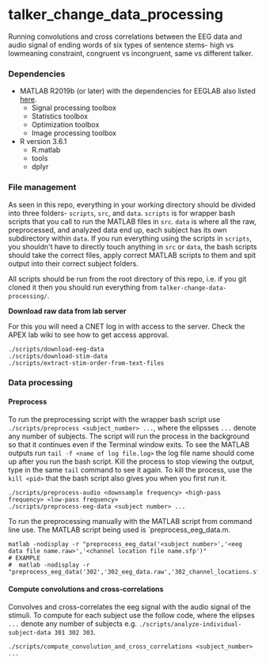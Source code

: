 # talker_change_data_processing

Running convolutions and cross correlations between the EEG data and audio signal of ending words of six types of sentence stems- high vs lowmeaning constraint, congruent vs incongruent, same vs different talker.

### Dependencies

* MATLAB R2019b (or later) with the dependencies for EEGLAB also listed [here](https://sccn.ucsd.edu/eeglab/ressources.php).
    * Signal processing toolbox
    * Statistics toolbox
    * Optimization toolbox
    * Image processing toolbox
* R version 3.6.1
    * R.matlab
    * tools
    * dplyr

### File management

As seen in this repo, everything in your working directory should be divided into three folders- `scripts`, `src`, and `data`. `scripts` is for wrapper bash scripts that you call to run the MATLAB files in `src`. `data` is where all the raw, preprocessed, and analyzed data end up, each subject has its own subdirectory within `data`. If you run everything using the scripts in `scripts`, you shouldn't have to directly touch anything in `src` or `data`, the bash scripts should take the correct files, apply correct MATLAB scripts to them and spit output into their correct subject folders.

All scripts should be run from the root directory of this repo, i.e. if you git cloned it then you should run everything from `talker-change-data-processing/`.

**Download raw data from lab server**

For this you will need a CNET log in with access to the server. Check the APEX lab wiki to see how to get access approval. 

```
./scripts/download-eeg-data
./scripts/download-stim-data
./scripts/extract-stim-order-from-text-files
```

### Data processing

#### Preprocess

To run the preprocessing script with the wrapper bash script use `./scripts/preprocess <subject_number> ...`, where the elipsses `...` denote any number of subjects. The script will run the process in the background so that it continues even if the Terminal window exits. To see the MATLAB outputs run `tail -f <name of log file.log>` the log file name should come up after you run the bash script. Kill the process to stop viewing the output, type in the same `tail` command to see it again. To kill the process, use the `kill <pid>` that the bash script also gives you when you first run it.

```
./scripts/preprocess-audio <downsample frequency> <high-pass frequency> <low-pass frequency>
./scripts/preprocess-eeg-data <subject number> ...
```

To run the preprocessing manually with the MATLAB script from command line use. The MATLAB script being used is `preprocess_eeg_data.m.

```
matlab -nodisplay -r "preprocess_eeg_data('<subject number>','<eeg data file name.raw>','<channel location file name.sfp')"
# EXAMPLE
#  matlab -nodisplay -r "preprocess_eeg_data('302','302_eeg_data.raw','302_channel_locations.sfp')"
```

#### Compute convolutions and cross-correlations

Convolves and cross-correlates the eeg signal with the audio signal of the stimuli. To compute for each subject use the follow code, where the elipses `...` denote any number of subjects e.g. `./scripts/analyze-individual-subject-data 301 302 303`.

```
./scripts/compute_convolution_and_cross_correlations <subject_number> ...
```


